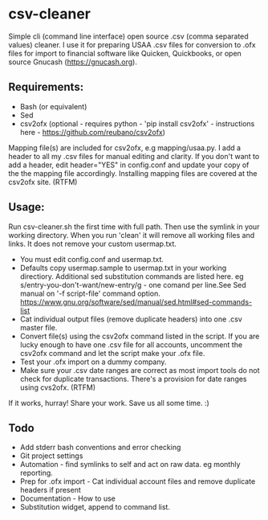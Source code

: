 # csv-cleaner

Simple cli (command line interface) open source .csv (comma separated values) cleaner. I use it for preparing USAA .csv files for conversion to .ofx files 
for import to financial software like Quicken, Quickbooks, or open source Gnucash (https://gnucash.org). 

## Requirements:

* Bash (or equivalent) 
* Sed
* csv2ofx (optional - requires python - 'pip install csv2ofx' - instructions here - https://github.com/reubano/csv2ofx)

Mapping file(s) are included for csv2ofx, e.g mapping/usaa.py. I add a header to all my .csv files for manual editing and clarity. 
If you don't want to add a header, edit header="YES" in config.conf and update your copy of the the mapping file accordingly. 
Installing mapping files are covered at the csv2ofx site. (RTFM)

## Usage:

Run csv-cleaner.sh the first time with full path. Then use the symlink in your working directory. When you run 'clean' it will 
remove all working files and links. It does not remove your custom usermap.txt.

* You must edit config.conf and usermap.txt. 
* Defaults copy usermap.sample to usermap.txt in your working directiory. Additional sed substitution commands are listed here.
eg s/entry-you-don't-want/new-entry/g - one comand per line.See Sed manual on '-f script-file' command option. 
https://www.gnu.org/software/sed/manual/sed.html#sed-commands-list
* Cat individual output files (remove duplicate headers) into one .csv master file.
* Convert file(s) using the csv2ofx command listed in the script. If you are lucky enough to have one .csv file for all accounts, 
uncomment the csv2ofx command and let the script make your .ofx file.
* Test your .ofx import on a dummy company.
* Make sure your .csv date ranges are correct as most import tools do not check for duplicate transactions. 
There's a provision for date ranges using cvs2ofx. (RTFM)

If it works, hurray! Share your work. Save us all some time. :)

## Todo

* Add stderr bash conventions and error checking
* Git project settings
* Automation - find symlinks to self and act on raw data. eg monthly reporting.
* Prep for .ofx import - Cat individual account files and remove duplicate headers if present
* Documentation - How to use
* Substitution widget, append to command list.
